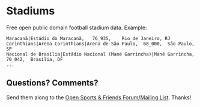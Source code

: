 # Stadiums

Free open public domain football stadium data. Example:

```
Maracanã|Estádio do Maracanã,   76_935,    Rio de Janeiro, RJ
Corinthians|Arena Corinthians|Arena de São Paulo,  68_000,  São Paulo, SP
Nacional de Brasília|Estádio Nacional (Mané Garrincha)|Mané Garrincha,  70_042,  Brasília, DF
...
```


## Questions? Comments?

Send them along to the
[Open Sports & Friends Forum/Mailing List](http://groups.google.com/group/opensport).
Thanks!
